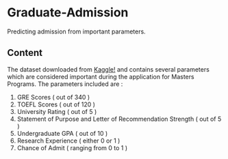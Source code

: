 # Graduate-Admission
Predicting admission from important parameters.

## Content
The dataset downloaded from [Kaggle!](https://www.kaggle.com/mohansacharya/graduate-admissions) and contains several parameters which are considered important during the application for Masters Programs.
The parameters included are :

1. GRE Scores ( out of 340 )
2. TOEFL Scores ( out of 120 )
3. University Rating ( out of 5 )
4. Statement of Purpose and Letter of Recommendation Strength ( out of 5 )
5. Undergraduate GPA ( out of 10 )
6. Research Experience ( either 0 or 1 )
7. Chance of Admit ( ranging from 0 to 1 )
